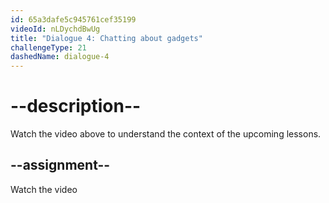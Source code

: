 ```yaml
---
id: 65a3dafe5c945761cef35199
videoId: nLDychdBwUg
title: "Dialogue 4: Chatting about gadgets"
challengeType: 21
dashedName: dialogue-4
---
```


# --description--

Watch the video above to understand the context of the upcoming lessons.

## --assignment--

Watch the video
